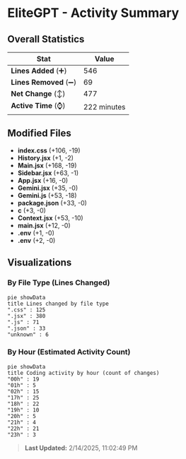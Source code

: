 # EliteGPT - Activity Summary 

## Overall Statistics

| Stat                   | Value                                                             |
| ---------------------- | ----------------------------------------------------------------- |
| **Lines Added** (➕)   | 546                                          |
| **Lines Removed** (➖) | 69                                        |
| **Net Change** (↕)    | 477                |
| **Active Time** (⌚)   | 222 minutes |


## Modified Files
- **index.css** (+106, -19)
- **History.jsx** (+1, -2)
- **Main.jsx** (+168, -19)
- **Sidebar.jsx** (+63, -1)
- **App.jsx** (+16, -0)
- **Gemini.jsx** (+35, -0)
- **Gemini.js** (+53, -18)
- **package.json** (+33, -0)
- **c** (+3, -0)
- **Context.jsx** (+53, -10)
- **main.jsx** (+12, -0)
- **.env** (+1, -0)
- **.env** (+2, -0)

## Visualizations

### By File Type (Lines Changed)

```mermaid
pie showData
title Lines changed by file type
".css" : 125
".jsx" : 380
".js" : 71
".json" : 33
"unknown" : 6
```

### By Hour (Estimated Activity Count)

```mermaid
pie showData
title Coding activity by hour (count of changes)
"00h" : 19
"01h" : 5
"02h" : 15
"17h" : 25
"18h" : 22
"19h" : 10
"20h" : 5
"21h" : 4
"22h" : 21
"23h" : 3
```


> **Last Updated:** 2/14/2025, 11:02:49 PM